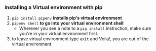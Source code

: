 ### Installing a Virtual environment with pip
1) `pip install pipenv` __installs pip's virtual environment__
2) `pipenv shell` __to go into your virtual environment shell__
    * Wherever you see a note to a `pip install` instruction, make sure you're in your virtual environment first.
3) to leave virtual environment type `exit` and Voila!, you are out of the virtual environment
